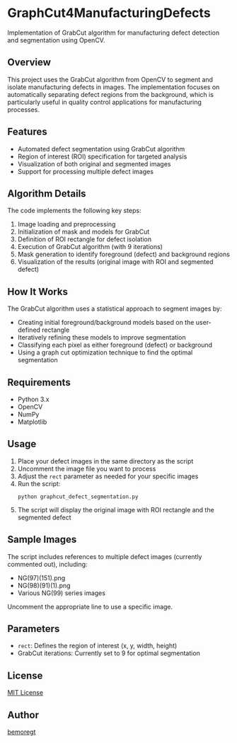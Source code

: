 # GraphCut4ManufacturingDefects

Implementation of GrabCut algorithm for manufacturing defect detection and segmentation using OpenCV.

## Overview

This project uses the GrabCut algorithm from OpenCV to segment and isolate manufacturing defects in images. The implementation focuses on automatically separating defect regions from the background, which is particularly useful in quality control applications for manufacturing processes.

## Features

- Automated defect segmentation using GrabCut algorithm
- Region of interest (ROI) specification for targeted analysis
- Visualization of both original and segmented images
- Support for processing multiple defect images

## Algorithm Details

The code implements the following key steps:
1. Image loading and preprocessing
2. Initialization of mask and models for GrabCut
3. Definition of ROI rectangle for defect isolation
4. Execution of GrabCut algorithm (with 9 iterations)
5. Mask generation to identify foreground (defect) and background regions
6. Visualization of the results (original image with ROI and segmented defect)

## How It Works

The GrabCut algorithm uses a statistical approach to segment images by:
- Creating initial foreground/background models based on the user-defined rectangle
- Iteratively refining these models to improve segmentation
- Classifying each pixel as either foreground (defect) or background
- Using a graph cut optimization technique to find the optimal segmentation

## Requirements

- Python 3.x
- OpenCV
- NumPy
- Matplotlib

## Usage

1. Place your defect images in the same directory as the script
2. Uncomment the image file you want to process
3. Adjust the `rect` parameter as needed for your specific images
4. Run the script:
   ```
   python graphcut_defect_segmentation.py
   ```
5. The script will display the original image with ROI rectangle and the segmented defect

## Sample Images

The script includes references to multiple defect images (currently commented out), including:
- NG(97)(151).png
- NG(98)(91)(1).png
- Various NG(99) series images

Uncomment the appropriate line to use a specific image.

## Parameters

- `rect`: Defines the region of interest (x, y, width, height)
- GrabCut iterations: Currently set to 9 for optimal segmentation

## License

[MIT License](LICENSE)

## Author

[bemoregt](https://github.com/bemoregt)

